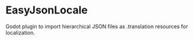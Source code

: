# EasyJsonLocale
Godot plugin to import hierarchical JSON files as .translation resources for localization.
